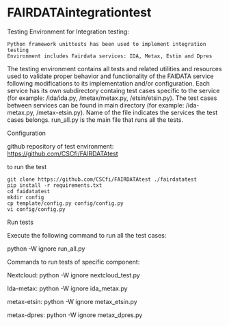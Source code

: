# FAIRDATAintegrationtest

Testing Environment for Integration testing:

    Python framework unittests has been used to implement integration testing
    Environment includes Fairdata services: IDA, Metax, Estin and Dpres   

The testing environment contains all tests and related utilities and resources used to validate proper behavior and functionality of the FAIDATA service following modifications to its implementation and/or configuration. Each service has its own subdirectory containg test cases specific to the service (for example: /ida/ida.py, /metax/metax.py, /etsin/etsin.py). 
The test cases between services can be found in main directory (for example: /ida-metax.py, /metax-etsin.py). Name of the file indicates the services the test cases belongs. run_all.py is the main file that runs all the tests. 

Configuration

github repository of test environment: https://github.com/CSCfi/FAIRDATAtest

to run the test

    git clone https://github.com/CSCfi/FAIRDATAtest ./fairdatatest
    pip install -r requirements.txt
    cd faidatatest
    mkdir config
    cp template/config.py config/config.py
    vi config/config.py 

Run tests

Execute the following command to run all the test cases:

python -W ignore run_all.py

Commands to run tests of specific component:

Nextcloud: python -W ignore nextcloud_test.py

Ida-metax: python -W ignore ida_metax.py

metax-etsin: python -W ignore metax_etsin.py

metax-dpres: python -W ignore metax_dpres.py 
